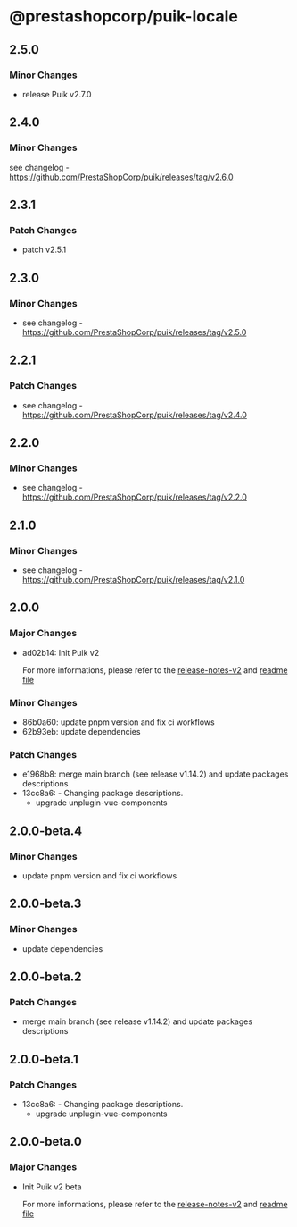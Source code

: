 # @prestashopcorp/puik-locale

## 2.5.0

### Minor Changes

- release Puik v2.7.0

## 2.4.0

### Minor Changes

see changelog - https://github.com/PrestaShopCorp/puik/releases/tag/v2.6.0

## 2.3.1

### Patch Changes

- patch v2.5.1

## 2.3.0

### Minor Changes

- see changelog - https://github.com/PrestaShopCorp/puik/releases/tag/v2.5.0

## 2.2.1

### Patch Changes

- see changelog - https://github.com/PrestaShopCorp/puik/releases/tag/v2.4.0

## 2.2.0

### Minor Changes

- see changelog - https://github.com/PrestaShopCorp/puik/releases/tag/v2.2.0

## 2.1.0

### Minor Changes

- see changelog - https://github.com/PrestaShopCorp/puik/releases/tag/v2.1.0

## 2.0.0

### Major Changes

- ad02b14: Init Puik v2

  For more informations, please refer to the [release-notes-v2](../RELEASE-NOTES-V2.md) and [readme file](../RELEASE-NOTES-V2.md)

### Minor Changes

- 86b0a60: update pnpm version and fix ci workflows
- 62b93eb: update dependencies

### Patch Changes

- e1968b8: merge main branch (see release v1.14.2) and update packages descriptions
- 13cc8a6: - Changing package descriptions.
  - upgrade unplugin-vue-components

## 2.0.0-beta.4

### Minor Changes

- update pnpm version and fix ci workflows

## 2.0.0-beta.3

### Minor Changes

- update dependencies

## 2.0.0-beta.2

### Patch Changes

- merge main branch (see release v1.14.2) and update packages descriptions

## 2.0.0-beta.1

### Patch Changes

- 13cc8a6: - Changing package descriptions.
  - upgrade unplugin-vue-components

## 2.0.0-beta.0

### Major Changes

- Init Puik v2 beta

  For more informations, please refer to the [release-notes-v2](../RELEASE-NOTES-V2.md) and [readme file](../RELEASE-NOTES-V2.md)
